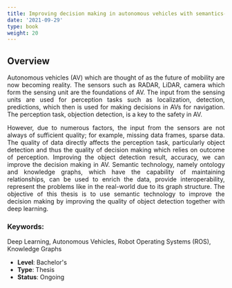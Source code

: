 ```yaml
---
title: Improving decision making in autonomous vehicles with semantics-enhanced object detection
date: '2021-09-29'
type: book
weight: 20
---
```


## Overview

<div style="text-align: justify;">

Autonomous vehicles (AV) which are thought of as the future of mobility are now becoming reality. The sensors such as RADAR, LiDAR, camera which form the sensing unit are the foundations of AV. The input from the sensing units are used for perception tasks such as localization, detection, predictions, which then is used for making decisions in AVs for navigation. The perception task, objection detection, is a key to the safety in AV. 

 However, due to numerous factors, the input from the sensors are not always of sufficient quality; for example, missing data frames, sparse data. The quality of data directly affects the perception task, particularly object detection and thus the quality of decision making which relies on outcome of perception. Improving the object detection result, accuracy, we can improve the decision making in AV. Semantic technology, namely ontology and knowledge graphs, which have the capability of maintaining relationships, can be used to enrich the data, provide interoperability, represent the problems like in the real-world due to its graph structure. The objective of this thesis is to use semantic technology to improve the decision making by improving the quality of object detection together with deep learning. 
</div>

### Keywords: 
  Deep Learning, Autonomous Vehicles, Robot Operating Systems (ROS), Knowledge Graphs

- **Level**: Bachelor's
- **Type**: Thesis 
- **Status**: Ongoing 

